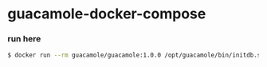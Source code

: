 # guacamole-docker-compose

### run here

```bash
$ docker run --rm guacamole/guacamole:1.0.0 /opt/guacamole/bin/initdb.sh --postgres > initdb.sql
```

